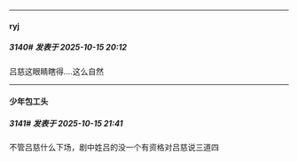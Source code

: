 ﻿
*****

####  ryj  
##### 3140#       发表于 2025-10-15 20:12

吕慈这眼睛瞎得....这么自然


*****

####  少年包工头  
##### 3141#       发表于 2025-10-15 21:41

不管吕慈什么下场，剧中姓吕的没一个有资格对吕慈说三道四

